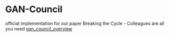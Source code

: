 # GAN-Council
official implementation for our paper Breaking the Cycle - Colleagues are all you need 
[gan_council_overview](/images/gan_council_overview.png)
